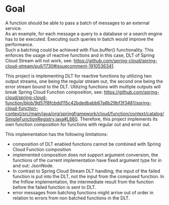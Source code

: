 # Goal
A function should be able to pass a batch of messages to an external service.  
As an example, for each message a query to a database or a search engine has to be executed. Executing such queries in batch would improve the performance.  
Such a batching could be achieved with Flux.buffer() functionality. This enforces the usage of reactive functions and in this case, DLT of Spring Cloud Stream will not work, see: https://github.com/spring-cloud/spring-cloud-stream/pull/1730#issuecomment-1910536341.

This project is implementing DLT for reactive functions by utilizing two output streams, one being the regular stream out, the second one being the error stream bound to the DLT.
Utilizing functions with multiple outputs will break Spring Cloud Function composition, see: https://github.com/spring-cloud/spring-cloud-function/blob/9d57f8fcbdd115c42bdedbabb67a8b29bf3f3481/spring-cloud-function-context/src/main/java/org/springframework/cloud/function/context/catalog/SimpleFunctionRegistry.java#L660. Therefore, this project implements its own function composition for functions with regular out and error out.

This implementation has the following limitations:

- composition of DLT enabled functions cannot be combined with Spring Cloud Function composition
- implemented composition does not support argument conversion, the functions of the current implementation have fixed argument type for in and out: JsonNode.
- In contrast to Spring Cloud Stream DLT handling, the input of the failed function is put into the DLT, not the input from the composed function. In the fnflow implementation, the intermediate result from the function before the failed function is sent to DLT.
- error messages from batching functions might arrive out of order in relation to errors from non batched functions in the DLT.